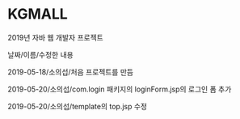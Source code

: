 ﻿# KGMALL
2019년 자바 웹 개발자 프로젝트

날짜/이름/수정한 내용  

2019-05-18/소의섭/처음 프로젝트를 만듬

2019-05-20/소의섭/com.login 패키지의 loginForm.jsp의 로그인 폼 추가

2019-05-20/소의섭/template의 top.jsp 수정